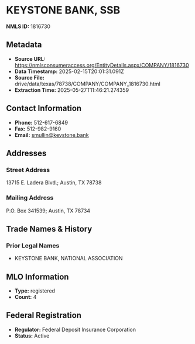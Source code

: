 # KEYSTONE BANK, SSB

**NMLS ID:** 1816730

## Metadata
- **Source URL:** https://nmlsconsumeraccess.org/EntityDetails.aspx/COMPANY/1816730
- **Data Timestamp:** 2025-02-15T20:01:31.091Z
- **Source File:** drive/data/texas/78738/COMPANY/COMPANY_1816730.html
- **Extraction Time:** 2025-05-27T11:46:21.274359

## Contact Information
- **Phone:** 512-617-6849
- **Fax:** 512-982-9160
- **Email:** smullin@keystone.bank

## Addresses
### Street Address
13715 E. Ladera Blvd.; Austin, TX 78738

### Mailing Address
P.O. Box 341539; Austin, TX 78734

## Trade Names & History
### Prior Legal Names
- KEYSTONE BANK, NATIONAL ASSOCIATION

## MLO Information
- **Type:** registered
- **Count:** 4

## Federal Registration
- **Regulator:** Federal Deposit Insurance Corporation
- **Status:** Active
